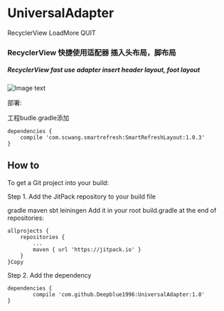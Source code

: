 # UniversalAdapter
RecyclerView LoadMore QUIT

### RecyclerView 快捷使用适配器 插入头布局，脚布局
##### RecyclerView fast use adapter insert header layout, foot layout

![Image text](https://raw.githubusercontent.com/Deepblue1996/UniversalAdapter/master/20180203163000.jpg)

部署:
 
工程budle.gradle添加
<pre><code>dependencies {
    compile 'com.scwang.smartrefresh:SmartRefreshLayout:1.0.3'
}
</code></pre>

## How to

To get a Git project into your build:

Step 1. Add the JitPack repository to your build file

gradle
maven
sbt
leiningen
Add it in your root build.gradle at the end of repositories:

	allprojects {
		repositories {
			...
			maven { url 'https://jitpack.io' }
		}
	}Copy
Step 2. Add the dependency

	dependencies {
	        compile 'com.github.Deepblue1996:UniversalAdapter:1.0'
	}

